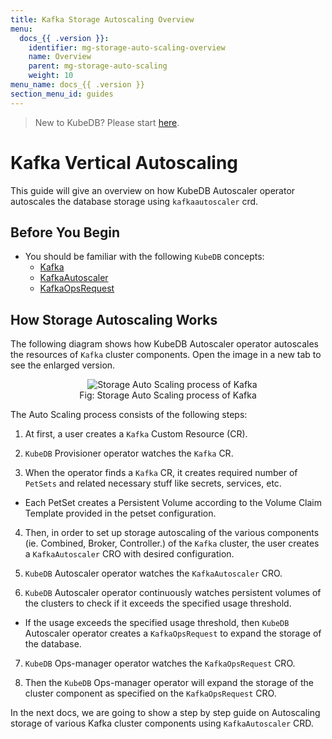 ```yaml
---
title: Kafka Storage Autoscaling Overview
menu:
  docs_{{ .version }}:
    identifier: mg-storage-auto-scaling-overview
    name: Overview
    parent: mg-storage-auto-scaling
    weight: 10
menu_name: docs_{{ .version }}
section_menu_id: guides
---
```


> New to KubeDB? Please start [here](/docs/README.md).

# Kafka Vertical Autoscaling

This guide will give an overview on how KubeDB Autoscaler operator autoscales the database storage using `kafkaautoscaler` crd.

## Before You Begin

- You should be familiar with the following `KubeDB` concepts:
    - [Kafka](/docs/guides/kafka/concepts/kafka.md)
    - [KafkaAutoscaler](/docs/guides/kafka/concepts/kafkaautoscaler.md)
    - [KafkaOpsRequest](/docs/guides/kafka/concepts/kafkaopsrequest.md)

## How Storage Autoscaling Works

The following diagram shows how KubeDB Autoscaler operator autoscales the resources of `Kafka` cluster components. Open the image in a new tab to see the enlarged version.

<figure align="center">
  <img alt="Storage Auto Scaling process of Kafka" src="/docs/images/mongodb/storage-process.svg">
<figcaption align="center">Fig: Storage Auto Scaling process of Kafka</figcaption>
</figure>


The Auto Scaling process consists of the following steps:

1. At first, a user creates a `Kafka` Custom Resource (CR).

2. `KubeDB` Provisioner  operator watches the `Kafka` CR.

3. When the operator finds a `Kafka` CR, it creates required number of `PetSets` and related necessary stuff like secrets, services, etc.

- Each PetSet creates a Persistent Volume according to the Volume Claim Template provided in the petset configuration.

4. Then, in order to set up storage autoscaling of the various components (ie. Combined, Broker, Controller.) of the `Kafka` cluster, the user creates a `KafkaAutoscaler` CRO with desired configuration.

5. `KubeDB` Autoscaler operator watches the `KafkaAutoscaler` CRO.

6. `KubeDB` Autoscaler operator continuously watches persistent volumes of the clusters to check if it exceeds the specified usage threshold.
- If the usage exceeds the specified usage threshold, then `KubeDB` Autoscaler operator creates a `KafkaOpsRequest` to expand the storage of the database.

7. `KubeDB` Ops-manager operator watches the `KafkaOpsRequest` CRO.

8. Then the `KubeDB` Ops-manager operator will expand the storage of the cluster component as specified on the `KafkaOpsRequest` CRO.

In the next docs, we are going to show a step by step guide on Autoscaling storage of various Kafka cluster components using `KafkaAutoscaler` CRD.
